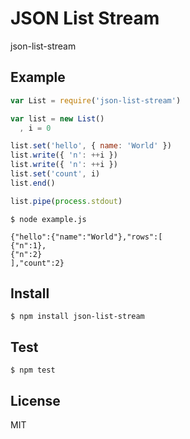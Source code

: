 # JSON List Stream

json-list-stream

## Example

```js
var List = require('json-list-stream')

var list = new List()
  , i = 0

list.set('hello', { name: 'World' })
list.write({ 'n': ++i })
list.write({ 'n': ++i })
list.set('count', i)
list.end()

list.pipe(process.stdout)
```

```
$ node example.js

{"hello":{"name":"World"},"rows":[
{"n":1},
{"n":2}
],"count":2}
```

## Install

    $ npm install json-list-stream

## Test

    $ npm test

## License

MIT
